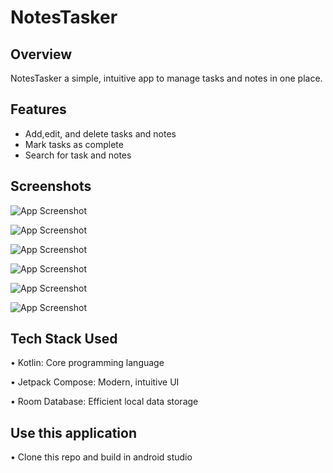 

# NotesTasker




## Overview

NotesTasker a simple, intuitive app to manage tasks and notes in one place.


## Features


- Add,edit, and delete tasks and notes
- Mark tasks as complete
- Search for task and notes
## Screenshots

![App Screenshot](https://raw.githubusercontent.com/Pujadas080907/ToDo_app/main/screentodo.jpg)

![App Screenshot](https://raw.githubusercontent.com/Pujadas080907/ToDo_app/main/image1.jpeg)

![App Screenshot](https://raw.githubusercontent.com/Pujadas080907/ToDo_app/main/image2.jpeg)

![App Screenshot](https://raw.githubusercontent.com/Pujadas080907/ToDo_app/main/image3.jpeg)

![App Screenshot](https://raw.githubusercontent.com/Pujadas080907/ToDo_app/main/image4.jpeg)

![App Screenshot](https://raw.githubusercontent.com/Pujadas080907/ToDo_app/main/image5.jpeg)



## Tech Stack Used

• Kotlin: Core programming language

• Jetpack Compose: Modern, intuitive UI

• Room Database: Efficient local data storage
## Use this application

• Clone this repo and build in android studio

